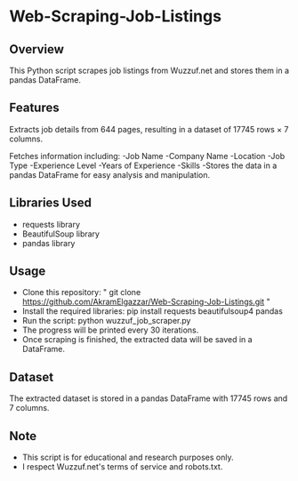 # Web-Scraping-Job-Listings

## Overview

This Python script scrapes job listings from Wuzzuf.net and stores them in a pandas DataFrame.

## Features

Extracts job details from 644 pages, resulting in a dataset of 17745 rows × 7 columns.

Fetches information including:
-Job Name
-Company Name
-Location
-Job Type
-Experience Level
-Years of Experience
-Skills
-Stores the data in a pandas DataFrame for easy analysis and manipulation.

## Libraries Used
- requests library
- BeautifulSoup library
- pandas library

## Usage

- Clone this repository:  " git clone https://github.com/AkramElgazzar/Web-Scraping-Job-Listings.git "
- Install the required libraries: pip install requests beautifulsoup4 pandas
- Run the script: python wuzzuf_job_scraper.py
- The progress will be printed every 30 iterations.
- Once scraping is finished, the extracted data will be saved in a DataFrame.


## Dataset

The extracted dataset is stored in a pandas DataFrame with 17745 rows and 7 columns.

## Note

- This script is for educational and research purposes only.
- I respect Wuzzuf.net's terms of service and robots.txt.
  



  
